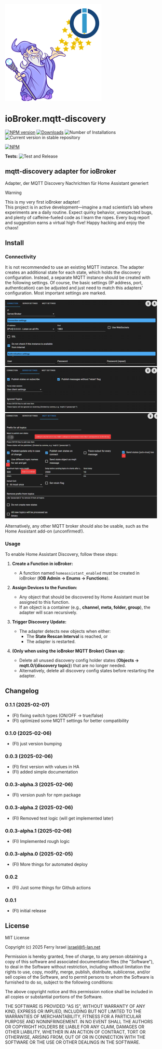 ![Logo](admin/mqtt-discovery.png)

# ioBroker.mqtt-discovery

[![NPM version](https://img.shields.io/npm/v/iobroker.mqtt-discovery.svg)](https://www.npmjs.com/package/iobroker.mqtt-discovery)
[![Downloads](https://img.shields.io/npm/dm/iobroker.mqtt-discovery.svg)](https://www.npmjs.com/package/iobroker.mqtt-discovery)
![Number of Installations](https://iobroker.live/badges/mqtt-discovery-installed.svg)
![Current version in stable repository](https://iobroker.live/badges/mqtt-discovery-stable.svg)

[![NPM](https://nodei.co/npm/iobroker.mqtt-discovery.png?downloads=true)](https://nodei.co/npm/iobroker.mqtt-discovery/)

**Tests:** ![Test and Release](https://github.com/fisrael/ioBroker.mqtt-discovery/workflows/Test%20and%20Release/badge.svg)

## mqtt-discovery adapter for ioBroker

Adapter, der MQTT Discovery Nachrichten für Home Assistant generiert

> [!WARNING]
> This is my very first ioBroker adapter!  
> This project is in active development—imagine a mad scientist’s lab where experiments are a daily routine. Expect quirky behavior, unexpected bugs, and plenty of caffeine-fueled code as I learn the ropes. Every bug report and suggestion earns a virtual high-five!
> Happy hacking and enjoy the chaos!

## Install
### Connectivity
It is not recommended to use an existing MQTT instance.
The adapter creates an additional state for each state, which holds the discovery configuration.
Instead, a separate MQTT instance should be created with the following settings.
Of course, the basic settings (IP address, port, authentication) can be adjusted and just need to match this adapters' configuration.
Most important settings are marked.

![Connection settings](doc/Page1_Connection.png)
![Server settings](doc/Page2_Server_Settings.png)
![MQTT settings](doc/Page3_MQTT_Settings.png)

Alternatively, any other MQTT broker should also be usable, such as the Home Assistant add-on (unconfirmed!).

### Usage
To enable Home Assistant Discovery, follow these steps:

1. **Create a Function in ioBroker:**
    - A function named `homeassistant_enabled` must be created in ioBroker (**IOB Admin → Enums → Functions**).

2. **Assign Devices to the Function:**
    - Any object that should be discovered by Home Assistant must be assigned to this function.
    - If an object is a container (e.g., **channel, meta, folder, group**), the adapter will scan recursively.

3. **Trigger Discovery Update:**
    - The adapter detects new objects when either:
        - The **State Rescan Interval** is reached, or
        - The adapter is restarted.

4. **(Only when using the ioBroker MQTT Broker) Clean up:**
    - Delete all unused discovery config holder states (**Objects → mqtt.0/{discovery topic}**) that are no longer needed.
    - Alternatively, delete all discovery config states before restarting the adapter.

## Changelog
### 0.1.1 (2025-02-07)
- (FI) fixing switch types (ON/OFF -> true/false)
- (FI) optimized some MQTT settings for better compatibility

### 0.1.0 (2025-02-06)
- (FI) just version bumping

### 0.0.3 (2025-02-06)
- (FI) first version with values in HA
- (FI) added simple documentation

### 0.0.3-alpha.3 (2025-02-06)
- (FI) version push for npm package

### 0.0.3-alpha.2 (2025-02-06)
- (FI) Removed test logic (will get implemented later)

### 0.0.3-alpha.1 (2025-02-06)
- (FI) Implemented rough logic

### 0.0.3-alpha.0 (2025-02-05)
- (FI) More things for automated deploy

### 0.0.2
- (FI) Just some things for Github actions

### 0.0.1
- (FI) initial release

## License

MIT License

Copyright (c) 2025 Ferry Israel <israel@fi-lan.net>

Permission is hereby granted, free of charge, to any person obtaining a copy
of this software and associated documentation files (the "Software"), to deal
in the Software without restriction, including without limitation the rights
to use, copy, modify, merge, publish, distribute, sublicense, and/or sell
copies of the Software, and to permit persons to whom the Software is
furnished to do so, subject to the following conditions:

The above copyright notice and this permission notice shall be included in all
copies or substantial portions of the Software.

THE SOFTWARE IS PROVIDED "AS IS", WITHOUT WARRANTY OF ANY KIND, EXPRESS OR
IMPLIED, INCLUDING BUT NOT LIMITED TO THE WARRANTIES OF MERCHANTABILITY,
FITNESS FOR A PARTICULAR PURPOSE AND NONINFRINGEMENT. IN NO EVENT SHALL THE
AUTHORS OR COPYRIGHT HOLDERS BE LIABLE FOR ANY CLAIM, DAMAGES OR OTHER
LIABILITY, WHETHER IN AN ACTION OF CONTRACT, TORT OR OTHERWISE, ARISING FROM,
OUT OF OR IN CONNECTION WITH THE SOFTWARE OR THE USE OR OTHER DEALINGS IN THE
SOFTWARE.

